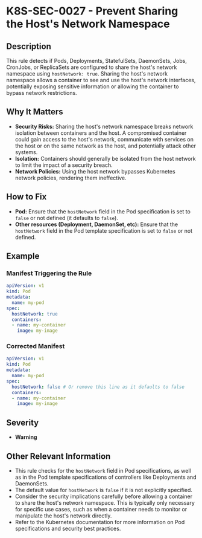 # K8S-SEC-0027 - Prevent Sharing the Host's Network Namespace

## Description

This rule detects if Pods, Deployments, StatefulSets, DaemonSets, Jobs, CronJobs, or ReplicaSets are configured to share the host's network namespace using `hostNetwork: true`. Sharing the host's network namespace allows a container to see and use the host's network interfaces, potentially exposing sensitive information or allowing the container to bypass network restrictions.

## Why It Matters

-   **Security Risks:** Sharing the host's network namespace breaks network isolation between containers and the host. A compromised container could gain access to the host's network, communicate with services on the host or on the same network as the host, and potentially attack other systems.
-   **Isolation:** Containers should generally be isolated from the host network to limit the impact of a security breach.
-   **Network Policies:**  Using the host network bypasses Kubernetes network policies, rendering them ineffective.

## How to Fix

-   **Pod:** Ensure that the `hostNetwork` field in the Pod specification is set to `false` or not defined (it defaults to `false`).
-   **Other resources (Deployment, DaemonSet, etc):** Ensure that the `hostNetwork` field in the Pod template specification is set to `false` or not defined.

## Example

### Manifest Triggering the Rule

```yaml
apiVersion: v1
kind: Pod
metadata:
  name: my-pod
spec:
  hostNetwork: true
  containers:
  - name: my-container
    image: my-image
```

### Corrected Manifest

```yaml
apiVersion: v1
kind: Pod
metadata:
  name: my-pod
spec:
  hostNetwork: false # Or remove this line as it defaults to false
  containers:
  - name: my-container
    image: my-image
```

## Severity

  - **Warning**

## Other Relevant Information

-   This rule checks for the `hostNetwork` field in Pod specifications, as well as in the Pod template specifications of controllers like Deployments and DaemonSets.
-   The default value for `hostNetwork` is `false` if it is not explicitly specified.
-   Consider the security implications carefully before allowing a container to share the host's network namespace. This is typically only necessary for specific use cases, such as when a container needs to monitor or manipulate the host's network directly.
-   Refer to the Kubernetes documentation for more information on Pod specifications and security best practices.
